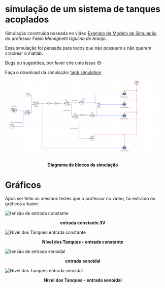 # simulação de um sistema de tanques acoplados

Simulação construída baseada no vídeo [Exemplo de Modelo de Simulação](https://www.youtube.com/watch?v=4jh4SQgijSw&ab_channel=ProfessorMeneghetti) do professor _Fábio Meneghetti Ugulino de Araújo_.

Essa simulação foi pensada para todos que não possuem e não querem crackear o matlab.

Bugs ou sugestões, por favor crie uma issue :blush:

Faça o download da simulação: [tank simulation](https://github.com/samuel-cavalcanti/simulacao_de_um_sistema_de_tanques_acoplados/releases/download/latest/tank_simulation.zcos)


![Diagrama de blocos](imagens/diagrama%20de%20blocos.png)
<p align="center">
<strong>Diagrama de blocos da simulação</strong>
</p>


# Gráficos

Após ser feito os mesmos testes que o professor no vídeo, foi extraído
os gráficos a baixo:



![tensão de entrada constante](imagens/tensão%20de%20entrada%20constante.png)
<p align="center">
<strong>entrada constante 3V</strong>
</p>

![Nível dos Tanques entrada constante](imagens/Nível%20dos%20Tanques%20entrada%20constante.png)
<p align="center">
<strong>Nível dos Tanques - entrada constante</strong>
</p>

![tensão de entrada senoidal](imagens/tensão%20de%20entrada%20senoidal.png)
<p align="center">
<strong>entrada senoidal</strong>
</p>

![Nível dos Tanques entrada senoidal](imagens/Nível%20dos%20Tanques%20entrada%20senoidal.png)
<p align="center">
<strong>Nível dos Tanques - entrada senoidal</strong>
</p>